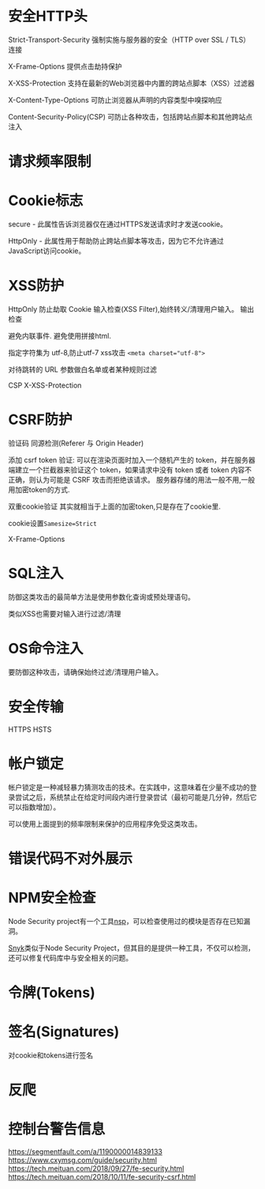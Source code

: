 # 安全HTTP头
Strict-Transport-Security 强制实施与服务器的安全（HTTP over SSL / TLS）连接

X-Frame-Options 提供点击劫持保护

X-XSS-Protection 支持在最新的Web浏览器中内置的跨站点脚本（XSS）过滤器

X-Content-Type-Options 可防止浏览器从声明的内容类型中嗅探响应

Content-Security-Policy(CSP) 可防止各种攻击，包括跨站点脚本和其他跨站点注入

# 请求频率限制

# Cookie标志
secure - 此属性告诉浏览器仅在通过HTTPS发送请求时才发送cookie。

HttpOnly - 此属性用于帮助防止跨站点脚本等攻击，因为它不允许通过JavaScript访问cookie。

# XSS防护
HttpOnly 防止劫取 Cookie
输入检查(XSS Filter),始终转义/清理用户输入。
输出检查

避免内联事件.
避免使用拼接html.

指定字符集为 utf-8,防止utf-7 xss攻击
`<meta charset="utf-8">`

对待跳转的 URL 参数做白名单或者某种规则过滤

CSP
X-XSS-Protection

# CSRF防护
验证码
同源检测(Referer 与 Origin Header)

添加 csrf token 验证:
可以在渲染页面时加入一个随机产生的 token，并在服务器端建立一个拦截器来验证这个 token，如果请求中没有 token 或者 token 内容不正确，则认为可能是 CSRF 攻击而拒绝该请求。
服务器存储的用法一般不用,一般用加密token的方式.

双重cookie验证
其实就相当于上面的加密token,只是存在了cookie里.

cookie设置`Samesize=Strict`

X-Frame-Options


# SQL注入
防御这类攻击的最简单方法是使用参数化查询或预处理语句。

类似XSS也需要对输入进行过滤/清理

# OS命令注入
要防御这种攻击，请确保始终过滤/清理用户输入。

# 安全传输
HTTPS
HSTS

# 帐户锁定
帐户锁定是一种减轻暴力猜测攻击的技术。在实践中，这意味着在少量不成功的登录尝试之后，系统禁止在给定时间段内进行登录尝试（最初可能是几分钟，然后它可以指数增加）。

可以使用上面提到的频率限制来保护的应用程序免受这类攻击。

# 错误代码不对外展示

# NPM安全检查
Node Security project有一个工具[nsp](https://github.com/nodesecurity/nsp)，可以检查使用过的模块是否存在已知漏洞。

[Snyk](https://snyk.io/)类似于Node Security Project，但其目的是提供一种工具，不仅可以检测，还可以修复代码库中与安全相关的问题。

# 令牌(Tokens)

# 签名(Signatures)
对cookie和tokens进行签名

# 反爬

# 控制台警告信息


https://segmentfault.com/a/1190000014839133
https://www.cxymsg.com/guide/security.html
https://tech.meituan.com/2018/09/27/fe-security.html
https://tech.meituan.com/2018/10/11/fe-security-csrf.html

